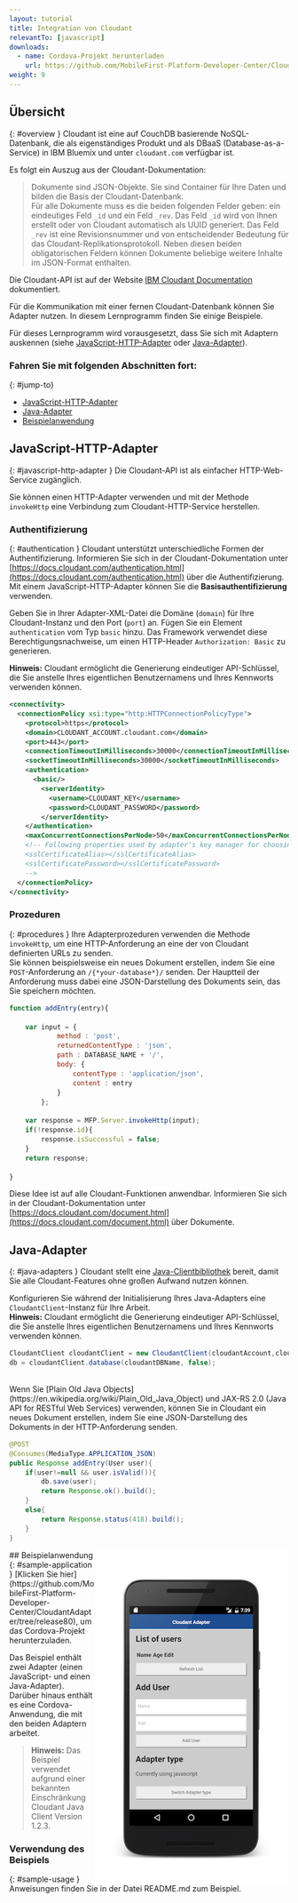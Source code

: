 ```yaml
---
layout: tutorial
title: Integration von Cloudant
relevantTo: [javascript]
downloads:
  - name: Cordova-Projekt herunterladen
    url: https://github.com/MobileFirst-Platform-Developer-Center/CloudantAdapter/tree/release80
weight: 9
---
```

<!-- NLS_CHARSET=UTF-8 -->
## Übersicht
{: #overview }
Cloudant ist eine auf CouchDB basierende NoSQL-Datenbank, die als eigenständiges Produkt und als DBaaS (Database-as-a-Service) in IBM Bluemix und unter `cloudant.com` verfügbar ist.

Es folgt ein Auszug aus der Cloudant-Dokumentation: 
> Dokumente sind JSON-Objekte. Sie sind Container für Ihre Daten und bilden die Basis der Cloudant-Datenbank.   
Für alle Dokumente muss es die beiden folgenden Felder geben: ein eindeutiges Feld `_id` und ein Feld `_rev`. Das Feld
`_id` wird von Ihnen erstellt oder von Cloudant automatisch als UUID generiert. Das Feld `_rev` ist eine Revisionsnummer und von entscheidender Bedeutung für das Cloudant-Replikationsprotokoll. Neben diesen beiden obligatorischen Feldern können Dokumente beliebige weitere Inhalte im JSON-Format enthalten.

Die Cloudant-API ist auf der Website [IBM Cloudant Documentation](https://docs.cloudant.com/index.html) dokumentiert. 

Für die Kommunikation mit einer fernen Cloudant-Datenbank können Sie Adapter nutzen. In diesem Lernprogramm finden Sie einige Beispiele. 

Für dieses Lernprogramm wird vorausgesetzt, dass Sie sich mit Adaptern auskennen (siehe [JavaScript-HTTP-Adapter](../javascript-adapters/js-http-adapter) oder [Java-Adapter](../java-adapters)).

### Fahren Sie mit folgenden Abschnitten fort: 
{: #jump-to}
* [JavaScript-HTTP-Adapter](#javascript-http-adapter)
* [Java-Adapter](#java-adapters)
* [Beispielanwendung](#sample-application)


## JavaScript-HTTP-Adapter
{: #javascript-http-adapter }
Die Cloudant-API ist als einfacher HTTP-Web-Service zugänglich. 

Sie können einen HTTP-Adapter verwenden und mit der Methode `invokeHttp` eine Verbindung zum Cloudant-HTTP-Service herstellen. 

### Authentifizierung
{: #authentication }
Cloudant unterstützt unterschiedliche Formen der Authentifizierung. Informieren Sie sich in der Cloudant-Dokumentation unter
[https://docs.cloudant.com/authentication.html](https://docs.cloudant.com/authentication.html) über die Authentifizierung. Mit einem JavaScript-HTTP-Adapter können Sie
die **Basisauthentifizierung** verwenden.

Geben Sie in Ihrer Adapter-XML-Datei die Domäne (`domain`) für Ihre Cloudant-Instanz
und den Port (`port`) an. Fügen Sie ein Element `authentication` vom Typ `basic` hinzu. Das Framework verwendet diese Berechtigungsnachweise, um einen
HTTP-Header `Authorization: Basic` zu generieren. 

**Hinweis:** Cloudant ermöglicht die Generierung eindeutiger API-Schlüssel, die Sie anstelle Ihres eigentlichen Benutzernamens und Ihres Kennworts verwenden können. 

```xml
<connectivity>
  <connectionPolicy xsi:type="http:HTTPConnectionPolicyType">
    <protocol>https</protocol>
    <domain>CLOUDANT_ACCOUNT.cloudant.com</domain>
    <port>443</port>
    <connectionTimeoutInMilliseconds>30000</connectionTimeoutInMilliseconds>
    <socketTimeoutInMilliseconds>30000</socketTimeoutInMilliseconds>
    <authentication>
      <basic/>
        <serverIdentity>
          <username>CLOUDANT_KEY</username>
          <password>CLOUDANT_PASSWORD</password>
        </serverIdentity>
    </authentication>
    <maxConcurrentConnectionsPerNode>50</maxConcurrentConnectionsPerNode>
    <!-- Following properties used by adapter's key manager for choosing specific certificate from key store
    <sslCertificateAlias></sslCertificateAlias>
    <sslCertificatePassword></sslCertificatePassword>
    -->
  </connectionPolicy>
</connectivity>
```

### Prozeduren
{: #procedures }
Ihre Adapterprozeduren verwenden die Methode `invokeHttp`, um eine HTTP-Anforderung an eine der von Cloudant definierten URLs zu senden.   
Sie können beispielsweise ein neues Dokument erstellen, indem Sie
eine `POST`-Anforderung an `/{*your-database*}/` senden. Der Hauptteil der Anforderung
muss dabei eine JSON-Darstellung des Dokuments sein, das Sie speichern möchten. 

```js
function addEntry(entry){

    var input = {
            method : 'post',
            returnedContentType : 'json',
            path : DATABASE_NAME + '/',
            body: {
                contentType : 'application/json',        
                content : entry
            }
        };

    var response = MFP.Server.invokeHttp(input);
    if(!response.id){
        response.isSuccessful = false;
    }
    return response;

}
```

Diese Idee ist auf alle Cloudant-Funktionen anwendbar. Informieren Sie sich in der Cloudant-Dokumentation unter
[https://docs.cloudant.com/document.html](https://docs.cloudant.com/document.html) über Dokumente. 

## Java-Adapter
{: #java-adapters }
Cloudant stellt eine [Java-Clientbibliothek](https://github.com/cloudant/java-cloudant) bereit, damit Sie alle Cloudant-Features ohne großen Aufwand nutzen können. 

Konfigurieren Sie während der Initialisierung Ihres Java-Adapters eine `CloudantClient`-Instanz für Ihre Arbeit.   
**Hinweis:** Cloudant ermöglicht die Generierung eindeutiger API-Schlüssel, die Sie anstelle Ihres eigentlichen Benutzernamens und Ihres Kennworts verwenden können. 

```java
CloudantClient cloudantClient = new CloudantClient(cloudantAccount,cloudantKey,cloudantPassword);
db = cloudantClient.database(cloudantDBName, false);
```
<br/>
Wenn Sie [Plain Old Java Objects](https://en.wikipedia.org/wiki/Plain_Old_Java_Object) und JAX-RS 2.0 (Java API for RESTful Web Services) verwenden, können Sie in Cloudant ein neues Dokument erstellen, indem Sie eine JSON-Darstellung des Dokuments in der HTTP-Anforderung senden.

```java
@POST
@Consumes(MediaType.APPLICATION_JSON)
public Response addEntry(User user){
    if(user!=null && user.isValid()){
        db.save(user);
        return Response.ok().build();
    }
    else{
        return Response.status(418).build();
    }
}
```

<img alt="Beispielanwendung" src="cloudant-app.png" style="float:right"/>
## Beispielanwendung
{: #sample-application }
[Klicken Sie hier](https://github.com/MobileFirst-Platform-Developer-Center/CloudantAdapter/tree/release80), um das Cordova-Projekt herunterzuladen. 

Das Beispiel enthält zwei Adapter (einen JavaScript- und einen Java-Adapter).   
Darüber hinaus enthält es eine Cordova-Anwendung, die mit den beiden Adaptern arbeitet. 

> **Hinweis:** Das Beispiel verwendet aufgrund einer bekannten Einschränkung Cloudant Java Client Version 1.2.3. 

### Verwendung des Beispiels
{: #sample-usage }
Anweisungen finden Sie in der Datei README.md zum Beispiel. 
